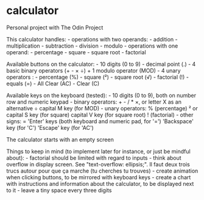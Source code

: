 # calculator
Personal project with The Odin Project

This calculator handles:
	- operations with two operands:
		- addition
		- multiplication
		- subtraction
		- division
		- modulo
	- operations with one operand:
		- percentage
		- square
		- square root
		- factorial
		
Available buttons on the calculator:
	- 10 digits (0 to 9)
	- decimal point (.)
	- 4 basic binary operators (+ - × ÷) + 1 modulo operator (MOD)
	- 4 unary operators :
		- percentage (%)
		- square (²)
		- square root (√)
		- factorial (!)
	- equals (=)
	- All Clear (AC)
	- Clear (C)
	
Available keys on the keyboard (tested):
	- 10 digits (0 to 9), both on number row and numeric keypad
	- binary operators:
		+ - / *
		×, or letter X as an alternative
		÷
		capital M key (for MOD)
	- unary operators:
		% (percentage)
		² or capital S key (for square)
		capital V key (for square root)
		! (factorial)
	- other signs:
		=
		'Enter' keys (both keyboard and numeric pad, for '=')
		'Backspace' key (for 'C')
		'Escape' key (for 'AC')


The calculator starts with an empty screen

Things to keep in mind (to implement later for instance, or just be mindful about):
	- factorial should be limited with regard to inputs
	- think about overflow in display screen. See "text-overflow: ellipsis;". Il faut deux trois trucs autour pour que ça marche (tu cherches tu trouves)
	- create animation when clicking buttons, to be mirrored with keyboard keys
	- create a chart with instructions and information about the calculator, to be displayed next to it
	- leave a tiny space every three digits
	
	
	
	
